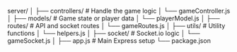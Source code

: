 server/
│
├── controllers/       # Handle the game logic
│   └── gameController.js
│
├── models/            # Game state or player data
│   └── playerModel.js
│
├── routes/            # API and socket routes
│   └── gameRoutes.js
│
├── utils/             # Utility functions
│   └── helpers.js
│
├── socket/            # Socket.io logic
│   └── gameSocket.js
│
├── app.js             # Main Express setup
└── package.json
